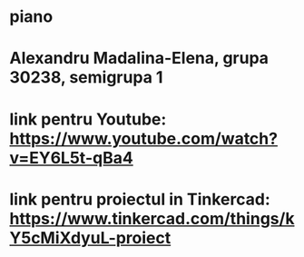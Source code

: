 # piano
# Alexandru Madalina-Elena, grupa 30238, semigrupa 1
# link pentru Youtube: https://www.youtube.com/watch?v=EY6L5t-qBa4
# link pentru proiectul in Tinkercad: https://www.tinkercad.com/things/kY5cMiXdyuL-proiect
